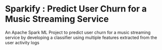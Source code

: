 # Sparkify : Predict User Churn for a Music Streaming Service

An Apache Spark ML Project to predict user churn for a music streaming service by developing a classifier using multiple features extracted from the user activity logs
